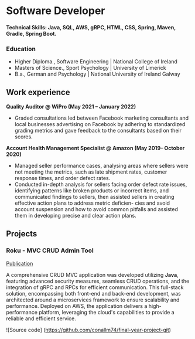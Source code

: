 # Software Developer 

#### Technical Skills: Java, SQL, AWS, gRPC, HTML, CSS, Spring, Maven, Gradle, Spring Boot. 

### Education 
- Higher Diploma., Software Engineering | National College of Ireland
- Masters of Science., Sport Psychology | University of Limerick
- B.a., German and Psychology | National University of Ireland Galway


## Work experience 
**Quality Auditor @ WiPro (May 2021 – January 2022)**
- Graded consultations led between Facebook marketing consultants and local businesses advertising on Facebook by adhering to standardized grading metrics and gave feedback to the consultants based on their scores.

**Account Health Management Specialist @ Amazon (May 2019– October 2020)**
- Managed seller performance cases, analysing areas where sellers were not meeting the metrics, such as late shipment rates,
customer response times, and order defect rates.
- Conducted in-depth analysis for sellers facing order defect rate issues, identifying patterns like broken products or incorrect
items, and communicated findings to sellers, then assisted sellers in creating effective action plans to address metric deficien- cies and avoid account suspension and how to avoid common pitfalls and assisted them in developing precise and clear action plans.

## Projects 
### Roku - MVC CRUD Admin Tool 
[Publication](Katara-env-1asdf.eba-fwmgqsp4.us-east-2.elasticbeanstalk.com )

A comprehensive CRUD MVC application was developed utilizing **Java**, featuring advanced security measures, seamless CRUD operations, and the integration of gRPC and RPCs for efficient communication. This full-stack solution, encompassing both front-end and back-end development, was architected around a microservices framework to ensure scalability and performance. Deployed on AWS, the application delivers a high-performance platform, leveraging the cloud's capabilities to provide a reliable and efficient service.

![Source code] (https://github.com/conallm74/final-year-project-git)

